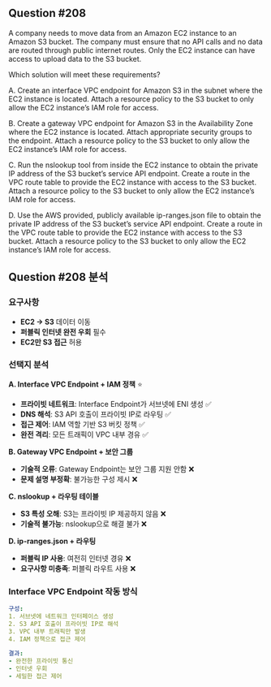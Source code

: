 ## Question #208
A company needs to move data from an Amazon EC2 instance to an Amazon S3 bucket. 
The company must ensure that no API calls and no data are routed through public internet routes. 
Only the EC2 instance can have access to upload data to the S3 bucket.

Which solution will meet these requirements?

A. Create an interface VPC endpoint for Amazon S3 in the subnet where the EC2 instance is located. Attach a resource policy to the S3 bucket to only allow the EC2 instance’s IAM role for access.

B. Create a gateway VPC endpoint for Amazon S3 in the Availability Zone where the EC2 instance is located. Attach appropriate security groups to the endpoint. Attach a resource policy to the S3 bucket to only allow the EC2 instance’s IAM role for access.

C. Run the nslookup tool from inside the EC2 instance to obtain the private IP address of the S3 bucket’s service API endpoint. Create a route in the VPC route table to provide the EC2 instance with access to the S3 bucket. Attach a resource policy to the S3 bucket to only allow the EC2 instance’s IAM role for access.

D. Use the AWS provided, publicly available ip-ranges.json file to obtain the private IP address of the S3 bucket’s service API endpoint. Create a route in the VPC route table to provide the EC2 instance with access to the S3 bucket. Attach a resource policy to the S3 bucket to only allow the EC2 instance’s IAM role for access.

## Question #208 분석

### 요구사항
- **EC2 → S3** 데이터 이동
- **퍼블릭 인터넷 완전 우회** 필수
- **EC2만 S3 접근** 허용

### 선택지 분석

**A. Interface VPC Endpoint + IAM 정책** ⭐
- **프라이빗 네트워크**: Interface Endpoint가 서브넷에 ENI 생성 ✅
- **DNS 해석**: S3 API 호출이 프라이빗 IP로 라우팅 ✅
- **접근 제어**: IAM 역할 기반 S3 버킷 정책 ✅
- **완전 격리**: 모든 트래픽이 VPC 내부 경유 ✅

**B. Gateway VPC Endpoint + 보안 그룹**
- **기술적 오류**: Gateway Endpoint는 보안 그룹 지원 안함 ❌
- **문제 설명 부정확**: 불가능한 구성 제시 ❌

**C. nslookup + 라우팅 테이블**
- **S3 특성 오해**: S3는 프라이빗 IP 제공하지 않음 ❌
- **기술적 불가능**: nslookup으로 해결 불가 ❌

**D. ip-ranges.json + 라우팅**
- **퍼블릭 IP 사용**: 여전히 인터넷 경유 ❌
- **요구사항 미충족**: 퍼블릭 라우트 사용 ❌

### Interface VPC Endpoint 작동 방식

```yaml
구성:
1. 서브넷에 네트워크 인터페이스 생성
2. S3 API 호출이 프라이빗 IP로 해석
3. VPC 내부 트래픽만 발생
4. IAM 정책으로 접근 제어

결과:
- 완전한 프라이빗 통신
- 인터넷 우회
- 세밀한 접근 제어
```

